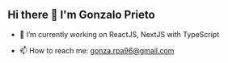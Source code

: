 ## Hi there 👋 I'm Gonzalo Prieto

- 🌱 I’m currently working on ReactJS, NextJS with TypeScript
  
- 📫 How to reach me: gonza.rpa96@gmail.com
